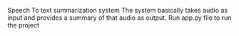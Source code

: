 Speech To text summarization system
The system basically takes audio as input and provides a summary of that audio as output.
Run app.py file to run the project
